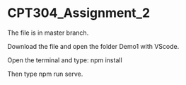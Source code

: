 # CPT304_Assignment_2

The file is in master branch.

Download the file and open the folder Demo1 with VScode.

Open the terminal and type: npm install

Then type npm run serve.
